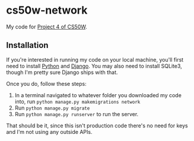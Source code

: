 # cs50w-network
My code for [Project 4 of CS50W](https://cs50.harvard.edu/web/2020/projects/4/network/).

## Installation
If you're interested in running my code on your local machine, you'll first need to install [Python](https://www.python.org/) and [Django](https://www.djangoproject.com/). You may also need to install SQLite3, though I'm pretty sure Django ships with that.

Once you do, follow these steps:

1. In a terminal navigated to whatever folder you downloaded my code into, run `python manage.py makemigrations network`
2. Run `python manage.py migrate`
3. Run `python manage.py runserver` to run the server.

That should be it, since this isn't production code there's no need for keys and I'm not using any outside APIs.